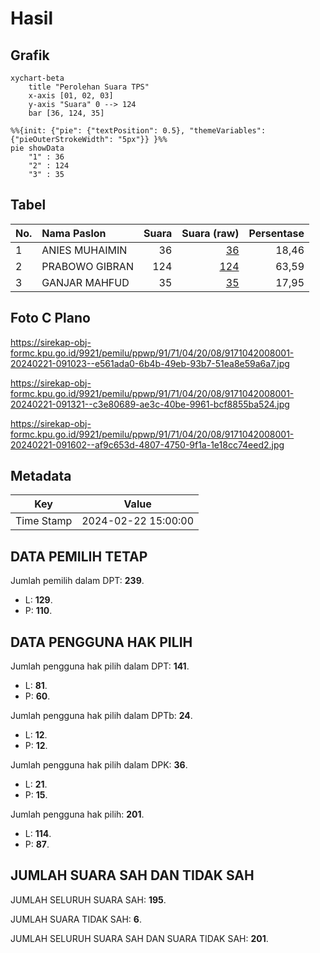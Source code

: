 # Hasil

## Grafik

```mermaid
xychart-beta
    title "Perolehan Suara TPS"
    x-axis [01, 02, 03]
    y-axis "Suara" 0 --> 124
    bar [36, 124, 35]
```

```mermaid
%%{init: {"pie": {"textPosition": 0.5}, "themeVariables": {"pieOuterStrokeWidth": "5px"}} }%%
pie showData
    "1" : 36
    "2" : 124
    "3" : 35
```

## Tabel

| No. | Nama Paslon    | Suara | Suara (raw) | Persentase |
|:--- |:-------------- | -----:| -----------:| ----------:|
| 1   | ANIES MUHAIMIN | 36    | [36][p-1]   | 18,46      |
| 2   | PRABOWO GIBRAN | 124   | [124][p-2]  | 63,59      |
| 3   | GANJAR MAHFUD  | 35    | [35][p-3]   | 17,95      |


[p-1]: https://github.com/gigit-pemilu/pemilu-2024-91-papua/blob/main/pilpres/hitung-suara/sub/91-papua/sub/71-kota-jayapura/sub/04-muara-tami/sub/2008-mosso/sub/001-tps/sub/paslon-1.txt
[p-2]: https://github.com/gigit-pemilu/pemilu-2024-91-papua/blob/main/pilpres/hitung-suara/sub/91-papua/sub/71-kota-jayapura/sub/04-muara-tami/sub/2008-mosso/sub/001-tps/sub/paslon-2.txt
[p-3]: https://github.com/gigit-pemilu/pemilu-2024-91-papua/blob/main/pilpres/hitung-suara/sub/91-papua/sub/71-kota-jayapura/sub/04-muara-tami/sub/2008-mosso/sub/001-tps/sub/paslon-3.txt

## Foto C Plano

https://sirekap-obj-formc.kpu.go.id/9921/pemilu/ppwp/91/71/04/20/08/9171042008001-20240221-091023--e561ada0-6b4b-49eb-93b7-51ea8e59a6a7.jpg

https://sirekap-obj-formc.kpu.go.id/9921/pemilu/ppwp/91/71/04/20/08/9171042008001-20240221-091321--c3e80689-ae3c-40be-9961-bcf8855ba524.jpg

https://sirekap-obj-formc.kpu.go.id/9921/pemilu/ppwp/91/71/04/20/08/9171042008001-20240221-091602--af9c653d-4807-4750-9f1a-1e18cc74eed2.jpg


## Metadata

| Key        | Value               |
| ---------- | ------------------- |
| Time Stamp | 2024-02-22 15:00:00 |


## DATA PEMILIH TETAP

Jumlah pemilih dalam DPT: **239**.
 * L: **129**.
 * P: **110**.

## DATA PENGGUNA HAK PILIH

Jumlah pengguna hak pilih dalam DPT: **141**.
 * L: **81**.
 * P: **60**.

Jumlah pengguna hak pilih dalam DPTb: **24**.
 * L: **12**.
 * P: **12**.

Jumlah pengguna hak pilih dalam DPK: **36**.
 * L: **21**.
 * P: **15**.

Jumlah pengguna hak pilih: **201**.
 * L: **114**.
 * P: **87**.

## JUMLAH SUARA SAH DAN TIDAK SAH

JUMLAH SELURUH SUARA SAH: **195**.

JUMLAH SUARA TIDAK SAH: **6**.

JUMLAH SELURUH SUARA SAH DAN SUARA TIDAK SAH: **201**.



